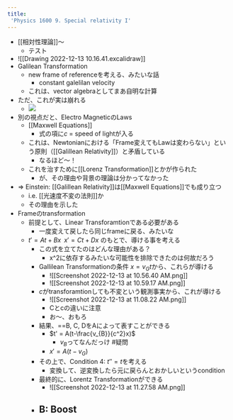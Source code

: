 ```yaml
---
title:
 'Physics 1600 9. Special relativity I'
---
```

- [[相対性理論]]〜
	- テスト
- ![[Drawing 2022-12-13 10.16.41.excalidraw]]
- Galilean Transformation
	- new frame of referenceを考える、みたいな話
		- constant galelilan velocity
	- これは、vector algebraとしてまあ自明な計算
- ただ、これが実は崩れる
	- [![](https://i.kakeru.app/00ffec286231f5753fbcb91fa4ea38b0.svg)](https://kakeru.app/00ffec286231f5753fbcb91fa4ea38b0)
- 別の視点だと、Electro MagneticのLaws
	- [[Maxwell Equations]]
		- 式の項に$c$ = speed of lightが入る
	- これは、Newtonianにおける「Frame変えてもLawは変わらない」という原則（[[Galillean Relativity]]）と矛盾している
		- なるほど〜！
	- これを治すために[[Lorenz Transformation]]とかが作られた
		- が、その理由や背景の理論は分かってなかった
- => Einstein: [[Galillean Relativity]]は[[Maxwell Equations]]でも成り立つ
	- i.e. [[光速度不変の法則]]か
	- その理由を示した
- Frameのtransformation
	- 前提として、Linear Transforamtionである必要がある
		- 一度変えて戻したら同じframeに戻る、みたいな
	- $t'=At+Bx\;\; x'=Ct+Dx$ のもとで、導ける事を考える
		- この式を立てたのはどんな理由がある？
			- x^2に依存するみたいな可能性を排除できたのは何故だろう
		- Gallilean Transformationの条件 $x = v_G t$から、これらが導ける
			- ![[Screenshot 2022-12-13 at 10.56.40 AM.png]]
			- ![[Screenshot 2022-12-13 at 10.59.17 AM.png]]
		- $c$がtransforamtionしても不変という観測事実から、これが導ける
			- ![[Screenshot 2022-12-13 at 11.08.22 AM.png]]
			- Cとcの違いに注意
			- お〜、おもろ
		- 結果、==B, C, DをAによって表すことができる
			- $t' = A(t-\frac{v_{B}}{c^2}x)$
				- $v_B$ってなんだっけ #疑問
			- $x' = A(t-v_{G})$
		- その上で、Condition 4: $t'' = t$を考える
			- 変換して、逆変換したら元に戻らんとおかしいというcondition
		- 最終的に、Lorentz Transformationができる
			- ![[Screenshot 2022-12-13 at 11.27.58 AM.png]]
		- B: Boost
			- 